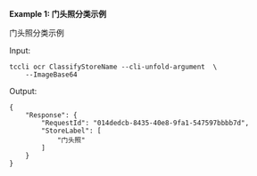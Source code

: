 **Example 1: 门头照分类示例**

门头照分类示例

Input: 

```
tccli ocr ClassifyStoreName --cli-unfold-argument  \
    --ImageBase64 
```

Output: 
```
{
    "Response": {
        "RequestId": "014dedcb-8435-40e8-9fa1-547597bbbb7d",
        "StoreLabel": [
            "门头照"
        ]
    }
}
```

